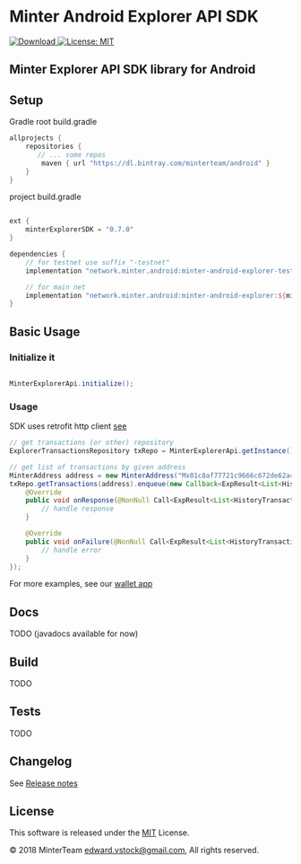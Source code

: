 Minter Android Explorer API SDK
===============================
[![Download](https://api.bintray.com/packages/minterteam/android/minter-android-explorer-testnet/images/download.svg) ](https://bintray.com/minterteam/android/minter-android-explorer-testnet/_latestVersion)
[![License: MIT](https://img.shields.io/badge/License-MIT-yellow.svg)](https://opensource.org/licenses/MIT)


Minter Explorer API SDK library for Android
---------------------------

## Setup

Gradle
root build.gradle
```groovy
allprojects {
    repositories {
       // ... some repos
        maven { url "https://dl.bintray.com/minterteam/android" }
    }
}
```

project build.gradle
```groovy

ext {
    minterExplorerSDK = "0.7.0"
}

dependencies {
    // for testnet use suffix "-testnet"
    implementation "network.minter.android:minter-android-explorer-testnet:${minterExplorerSDK}"

    // for main net
    implementation "network.minter.android:minter-android-explorer:${minterExplorerSDK}"
}
```

## Basic Usage
### Initialize it
```java

MinterExplorerApi.initialize();
```

### Usage
SDK uses retrofit http client [see](https://square.github.io/retrofit/)
```java
// get transactions (or other) repository
ExplorerTransactionsRepository txRepo = MinterExplorerApi.getInstance().transactions();

// get list of transactions by given address
MinterAddress address = new MinterAddress("Mx01c8af77721c9666c672de62a4deadda0dafb03a");
txRepo.getTransactions(address).enqueue(new Callback<ExpResult<List<HistoryTransaction>>>() {
    @Override
    public void onResponse(@NonNull Call<ExpResult<List<HistoryTransaction>>> call, @NonNull Response<ExpResult<List<HistoryTransaction>>> response) {
        // handle response
    }

    @Override
    public void onFailure(@NonNull Call<ExpResult<List<HistoryTransaction>>> call, @NonNull Throwable t) {
        // handle error
    }
});
```
For more examples, see our [wallet app](https://github.com/MinterTeam/minter-android-wallet)

## Docs
TODO (javadocs available for now)

## Build
TODO

## Tests
TODO

## Changelog

See [Release notes](RELEASE.md)


## License

This software is released under the [MIT](LICENSE.txt) License.

© 2018 MinterTeam <edward.vstock@gmail.com>, All rights reserved.